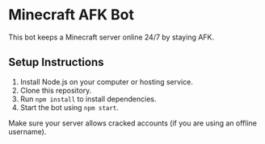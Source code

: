 # Minecraft AFK Bot

This bot keeps a Minecraft server online 24/7 by staying AFK.

## Setup Instructions

1. Install Node.js on your computer or hosting service.
2. Clone this repository.
3. Run `npm install` to install dependencies.
4. Start the bot using `npm start`.

Make sure your server allows cracked accounts (if you are using an offline username).

